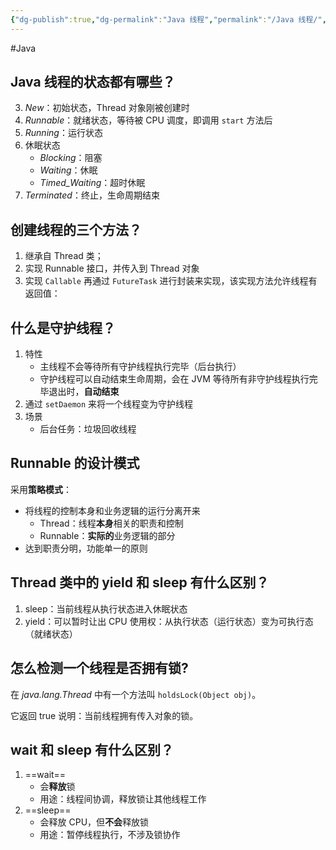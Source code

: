 ```yaml
---
{"dg-publish":true,"dg-permalink":"Java 线程","permalink":"/Java 线程/","tags":["JUC"]}
---
```



 #Java 

## Java 线程的状态都有哪些？
 
 3. *New*：初始状态，Thread 对象刚被创建时
 4. *Runnable*：就绪状态，等待被 CPU 调度，即调用 `start` 方法后
 5. *Running*：运行状态
 6. 休眠状态
	 - *Blocking*：阻塞
	 - *Waiting*：休眠
	 - *Timed_Waiting*：超时休眠
 7. *Terminated*：终止，生命周期结束
 
## 创建线程的三个方法？
 
 1. 继承自 Thread 类；
 2. 实现 Runnable 接口，并传入到 Thread 对象
 3. 实现 `Callable` 再通过 `FutureTask` 进行封装来实现，该实现方法允许线程有返回值：

## 什么是守护线程？

1. 特性
	- 主线程不会等待所有守护线程执行完毕（后台执行）
	- 守护线程可以自动结束生命周期，会在 JVM 等待所有非守护线程执行完毕退出时，**自动结束**
2. 通过 `setDaemon` 来将一个线程变为守护线程
3. 场景
	- 后台任务：垃圾回收线程
 
## Runnable 的设计模式

采用**策略模式**：
- 将线程的控制本身和业务逻辑的运行分离开来
	- Thread：线程**本身**相关的职责和控制
	- Runnable：**实际的**业务逻辑的部分
- 达到职责分明，功能单一的原则
 
## Thread 类中的 yield 和 sleep 有什么区别？

1. sleep：当前线程从执行状态进入休眠状态
2. yield：可以暂时让出 CPU 使用权：从执行状态（运行状态）变为可执行态（就绪状态）

## 怎么检测一个线程是否拥有锁?

在 *java.lang.Thread* 中有一个方法叫 `holdsLock(Object obj)`。

它返回 true 说明：当前线程拥有传入对象的锁。

## wait 和 sleep 有什么区别？

1. ==wait==
	- 会**释放**锁
	- 用途：线程间协调，释放锁让其他线程工作
2. ==sleep==
	- 会释放 CPU，但**不会**释放锁
	- 用途：暂停线程执行，不涉及锁协作